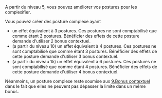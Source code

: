 
A partir du niveau 5, vous pouvez améliorer vos postures pour les complexifier.

Vous pouvez créer des posture complexe ayant
- un effet équivalent à 3 postures. Ces postures ne sont comptabilisé que comme étant 2 postures. Bénéficier des effets de cette posture demande d'utiliser 2 bonus contextuel.
- (a partir du niveau 10) un effet équivalent à 4 postures. Ces postures ne sont comptabilisé que comme étant 3 postures. Bénéficier des effets de cette posture demande d'utiliser 3 bonus contextuel.
- (a partir du niveau 15) un effet équivalent à 6 postures. Ces postures ne sont comptabilisé que comme étant 4 postures. Bénéficier des effets de cette posture demande d'utiliser 4 bonus contextuel.

Néanmoins, un posture complexe reste soumise aux [9.Bonus contextuel](../../../../1.Regles%20generales/1.Regles%20de%20jeu/1.Base/9.Bonus%20contextuel.md) dans le fait que elles ne peuvent pas dépasser la limite dans un même bonus.